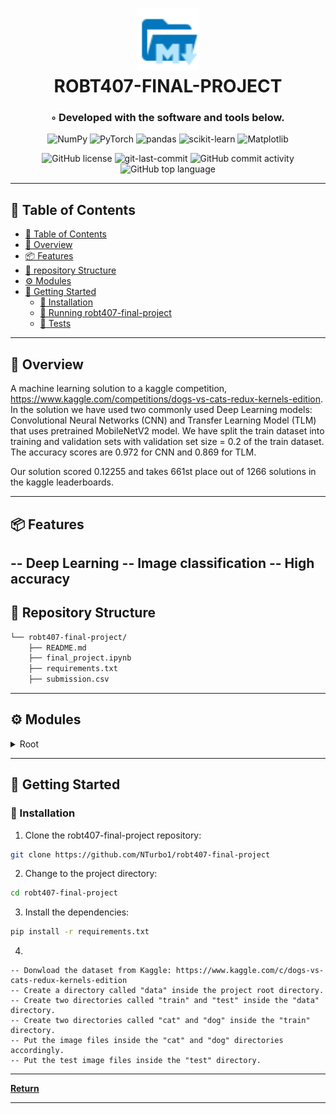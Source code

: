 <div align="center">
<h1 align="center">
<img src="https://raw.githubusercontent.com/PKief/vscode-material-icon-theme/ec559a9f6bfd399b82bb44393651661b08aaf7ba/icons/folder-markdown-open.svg" width="100" />
<br>ROBT407-FINAL-PROJECT</h1>
<h3>◦ Developed with the software and tools below.</h3>

<p align="center">
<img src="https://img.shields.io/badge/NumPy-013243.svg?style=flat-square&logo=NumPy&logoColor=white" alt="NumPy" />
<img src="https://img.shields.io/badge/PyTorch-EE4C2C.svg?style=flat-square&logo=PyTorch&logoColor=white" alt=PyTorch />
<img src="https://img.shields.io/badge/pandas-150458.svg?style=flat-square&logo=pandas&logoColor=white" alt="pandas" />
<img src="https://img.shields.io/badge/scikit--learn-F7931E.svg?style=flat-square&logo=scikit-learn&logoColor=white" alt="scikit-learn" />
<img src="https://img.shields.io/badge/Matplotlib-11557C.svg?style=flat-square&logo=Matplotlib&logoColor=white" alt="Matplotlib" />
</p>

<img src="https://img.shields.io/github/license/NTurbo1/robt407-final-project?style=flat-square&color=5D6D7E" alt="GitHub license" />
<img src="https://img.shields.io/github/last-commit/NTurbo1/robt407-final-project?style=flat-square&color=5D6D7E" alt="git-last-commit" />
<img src="https://img.shields.io/github/commit-activity/m/NTurbo1/robt407-final-project?style=flat-square&color=5D6D7E" alt="GitHub commit activity" />
<img src="https://img.shields.io/github/languages/top/NTurbo1/robt407-final-project?style=flat-square&color=5D6D7E" alt="GitHub top language" />
</div>

---

## 📖 Table of Contents
- [📖 Table of Contents](#-table-of-contents)
- [📍 Overview](#-overview)
- [📦 Features](#-features)
- [📂 repository Structure](#-repository-structure)
- [⚙️ Modules](#modules)
- [🚀 Getting Started](#-getting-started)
    - [🔧 Installation](#-installation)
    - [🤖 Running robt407-final-project](#-running-robt407-final-project)
    - [🧪 Tests](#-tests)

---


## 📍 Overview

A machine learning solution to a kaggle competition, https://www.kaggle.com/competitions/dogs-vs-cats-redux-kernels-edition. In the solution we have used two commonly used Deep Learning models: Convolutional Neural Networks (CNN) and Transfer Learning Model (TLM) that uses pretrained MobileNetV2 model. We have split the train dataset into training and validation sets with validation set size = 0.2 of the train dataset. The accuracy scores are 0.972 for CNN and 0.869 for TLM. 

Our solution scored 0.12255 and takes 661st place out of 1266 solutions in the kaggle leaderboards. 

---

## 📦 Features

-- **Deep Learning**
-- **Image classification**
-- **High accuracy**
---


## 📂 Repository Structure

```sh
└── robt407-final-project/
    ├── README.md
    ├── final_project.ipynb
    ├── requirements.txt
    ├── submission.csv

```

---


## ⚙️ Modules

<details closed><summary>Root</summary>

| File                                                                                                  | Summary       |
| ---                                                                                                   | ---           |
| [final_project.ipynb](https://github.com/NTurbo1/robt407-final-project/blob/main/final_project.ipynb) | Source code |
| [requirements.txt](https://github.com/NTurbo1/robt407-final-project/blob/main/requirements.txt)       | Dependencies |

</details>

---

## 🚀 Getting Started

### 🔧 Installation

1. Clone the robt407-final-project repository:
```sh
git clone https://github.com/NTurbo1/robt407-final-project
```

2. Change to the project directory:
```sh
cd robt407-final-project
```

3. Install the dependencies:
```sh
pip install -r requirements.txt
```

4. 
```
-- Donwload the dataset from Kaggle: https://www.kaggle.com/c/dogs-vs-cats-redux-kernels-edition 
-- Create a directory called "data" inside the project root directory. 
-- Create two directories called "train" and "test" inside the "data" directory. 
-- Create two directories called "cat" and "dog" inside the "train" directory. 
-- Put the image files inside the "cat" and "dog" directories accordingly. 
-- Put the test image files inside the "test" directory.
```
---

[**Return**](#Top)

---


